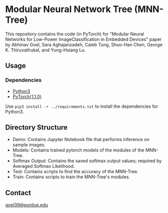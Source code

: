 # Modular Neural Network Tree (MNN-Tree)

This repository contains the code (in PyTorch) for "Modular Neural Networks for Low-Power ImageClassification in Embedded Devices" paper by Abhinav Goel, Sara Aghajanzadeh, Caleb Tung, Shuo-Han Chen, George K. Thiruvathukal, and Yung-Hsiang Lu.

## Usage

### Dependencies

- [Python3](https://www.python.org/downloads/)
- [PyTorch(1.1.0)](http://pytorch.org)

Use ``` pip3 install -r ../requirements.txt ``` to install the dependencies for Python3.

## Directory Structure

- Demo: Contains Jupyter Notebook file that performs inference on sample images.
- Models: Contains trained pytorch models of the modules of the MNN-Tree.
- Softmax Output: Contains the saved softmax output values; required by Averaged Softmax Likelihood.
- Test: Contains scripts to find the accuracy of the MNN-Tree.
- Train: Contains scripts to train the MNN-Tree's modules.

## Contact
goel39@purdue.edu
